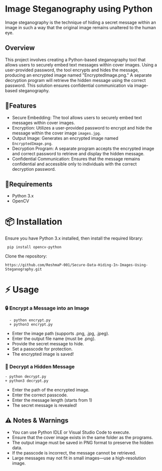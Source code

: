 # Image Steganography using Python

Image steganography is the technique of hiding a secret message within an image in such a way that the original image remains unaltered to the human eye.

## Overview

This project involves creating a Python-based steganography tool that allows users to securely embed text messages within cover images. Using a user-provided password, the tool encrypts and hides the message, producing an encrypted image named "EncryptedImage.png." A separate decryption program will retrieve the hidden message using the correct password. This solution ensures confidential communication via image-based steganography.

## 🚀Features

   - Secure Embedding: The tool allows users to securely embed text messages within cover images. 
   - Encryption: Utilizes a user-provided password to encrypt and hide the message within the cover image `images.jpg`.
   - Output Image: Generates an encrypted image named `EncryptedImage.png`.
   - Decryption Program: A separate program accepts the encrypted image and correct password to retrieve and display the hidden message.
   - Confidential Communication: Ensures that the message remains confidential and accessible only to individuals with the correct decryption password.

## 🔧Requirements

   - Python 3.x
   - OpenCV
     
# 📦 Installation

Ensure you have Python 3.x installed, then install the required library:

     pip install opencv-python

Clone the repository:

    https://github.com/ReshmaP-001/Secure-Data-Hiding-In-Images-Using-Steganography.git

# ⚡ Usage

### 🔒 Encrypt a Message into an Image
    
      - python encrypt.py
      + python3 encrypt.py

   - Enter the image path (supports .png, .jpg, .jpeg).
   - Enter the output file name (must be .png).
   - Provide the secret message to hide.
   - Set a passcode for protection.
   - The encrypted image is saved!

### 🔑 Decrypt a Hidden Message

    - python decrypt.py
    + python3 decrypt.py

   - Enter the path of the encrypted image.
   - Enter the correct passcode.
   - Enter the message length (starts from 1)
   - The secret message is revealed!

## ⚠️ Notes & Warnings

   - You can use Python IDLE or Visual Studio Code to execute.
   - Ensure that the cover image exists in the same folder as the programs.
   - The output image must be saved in PNG format to preserve the hidden data.
   - If the passcode is incorrect, the message cannot be retrieved.
   - Large messages may not fit in small images—use a high-resolution image.










 

 

